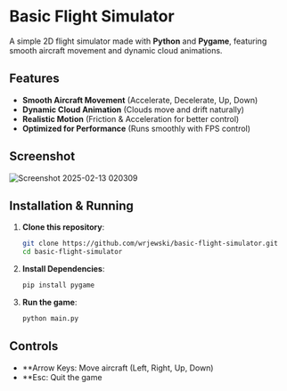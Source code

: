 # Basic Flight Simulator

A simple 2D flight simulator made with **Python** and **Pygame**, featuring smooth aircraft movement and dynamic cloud animations.

## Features
-  **Smooth Aircraft Movement** (Accelerate, Decelerate, Up, Down)
-  **Dynamic Cloud Animation** (Clouds move and drift naturally)
-  **Realistic Motion** (Friction & Acceleration for better control)
-  **Optimized for Performance** (Runs smoothly with FPS control)

## Screenshot
![Screenshot 2025-02-13 020309](https://github.com/user-attachments/assets/71212624-8c23-445a-be3d-4d2734668479)


## Installation & Running
1. **Clone this repository**:
   ```bash
   git clone https://github.com/wrjewski/basic-flight-simulator.git
   cd basic-flight-simulator
2. **Install Dependencies**:
   ```bash
   pip install pygame
3. **Run the game**:
   ```bash
   python main.py

## Controls
-  **Arrow Keys: Move aircraft (Left, Right, Up, Down)
-  **Esc: Quit the game
